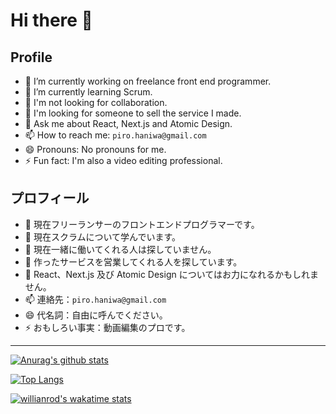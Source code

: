 # Hi there 👋

## Profile

- 🔭 I’m currently working on freelance front end programmer.
- 🌱 I’m currently learning Scrum.
- 👯 I'm not looking for collaboration.
- 🤔 I'm looking for someone to sell the service I made.
- 💬 Ask me about React, Next.js and Atomic Design.
- 📫 How to reach me: `piro.haniwa@gmail.com`
- 😄 Pronouns: No pronouns for me.
- ⚡ Fun fact: I'm also a video editing professional.

## プロフィール

- 🔭 現在フリーランサーのフロントエンドプログラマーです。
- 🌱 現在スクラムについて学んでいます。
- 👯 現在一緒に働いてくれる人は探していません。
- 🤔 作ったサービスを営業してくれる人を探しています。
- 💬 React、Next.js 及び Atomic Design についてはお力になれるかもしれません。
- 📫 連絡先：`piro.haniwa@gmail.com`
- 😄 代名詞：自由に呼んでください。
- ⚡ おもしろい事実：動画編集のプロです。

---

[![Anurag's github stats](https://github-readme-stats.vercel.app/api?username=piro0919&count_private=true&show_icons=true&theme=cobalt)](https://github.com/anuraghazra/github-readme-stats)

[![Top Langs](https://github-readme-stats.vercel.app/api/top-langs/?username=piro0919&layout=compact&theme=cobalt)](https://github.com/anuraghazra/github-readme-stats)

[![willianrod's wakatime stats](https://github-readme-stats.vercel.app/api/wakatime?username=piro0919&theme=cobalt&layout=compact&langs_count=6)](https://github.com/anuraghazra/github-readme-stats)
